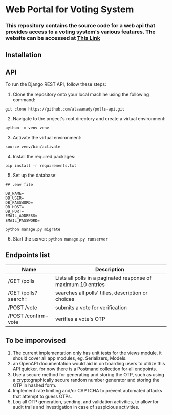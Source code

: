 # Web Portal for Voting System
### This repository contains the source code for a web api that provides access to a voting system's various features. The website can be accessed at [This Link](https://polls-app-alaaamady.vercel.app)

## Installation

## API
To run the Django REST API, follow these steps:

1. Clone the repository onto your local machine using the following command:

`git clone https://github.com/alaaamady/polls-api.git`

2. Navigate to the project's root directory and create a virtual environment:

`python -m venv venv`

3. Activate the virtual environment:

`source venv/bin/activate`

4. Install the required packages:

`pip install -r requirements.txt`

5. Set up the database:

```
## .env file

DB_NAME=
DB_USER=
DB_PASSWORD=
DB_HOST=
DB_PORT=
EMAIL_ADDRESS=
EMAIL_PASSWORD=
```
`python manage.py migrate`

6. Start the server:
`python manage.py runserver`

## Endpoints list
|Name|  Description |
|--|--|
| /GET /polls | Lists all polls in a paginated response of maximum 10 entries |
| /GET /polls?search= |searches all polls' titles, description or choices |
| /POST /vote |submits a vote for verification |
| /POST /confirm-vote |verifies a vote's OTP|




## To be imporovised

1. The current implementation only has unit tests for the views module. it should cover all app modules, eg. Serializers, Models.
2. an OpenAPI documentation would aid in on boarding users to utilize this API quicker. for now there is a Postmand collection for all endpoints.
3.  Use a secure method for generating and storing the OTP, such as using a cryptographically secure random number generator and storing the OTP in hashed form.
4.  Implement rate limiting and/or CAPTCHA to prevent automated attacks that attempt to guess OTPs.
5.  Log all OTP generation, sending, and validation activities, to allow for audit trails and investigation in case of suspicious activities.

